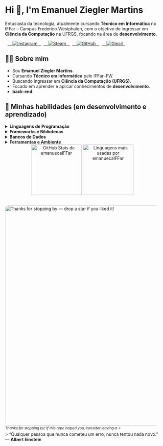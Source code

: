 # Hi 👋, I'm Emanuel Ziegler Martins

Entusiasta da tecnologia, atualmente cursando <strong>Técnico em Informática</strong> no IFFar – Campus Frederico Westphalen, com o objetivo de ingressar em <strong>Ciência da Computação</strong> na UFRGS, focando na área de <strong>desenvolvimento</strong>.

<p align="left">
  <a href="https://www.instagram.com/emanuel_zzie" target="_blank">
    <img src="https://img.shields.io/badge/-Instagram-E4405F?style=flat-square&logo=Instagram&logoColor=white" alt="Instagram"/>
  </a>
  <a href="https://steamcommunity.com/id/emanueca" target="_blank">
    <img src="https://img.shields.io/badge/-Steam-000000?style=flat-square&logo=Steam&logoColor=white" alt="Steam"/>
  </a>
  <a href="https://github.com/emanuecaIFFar" target="_blank">
    <img src="https://img.shields.io/badge/-GitHub-181717?style=flat-square&logo=GitHub&logoColor=white" alt="GitHub"/>
  </a>
  <a href="mailto:emanuelziegler3@gmail.com">
    <img src="https://img.shields.io/badge/-Gmail-D14836?style=flat-square&logo=Gmail&logoColor=white" alt="Gmail"/>
  </a>
</p>

## 👨‍💻 Sobre mim
- Sou **Emanuel Ziegler Martins**.
- Cursando **Técnico em Informática** pelo IFFar–FW.
- Buscando ingressar em **Ciência da Computação (UFRGS)**.
- Focado em aprender e aplicar conhecimentos de **desenvolvimento**.
- **back-end**

## 🌱 Minhas habilidades (em desenvolvimento e aprendizado)

<details>
  <summary><strong>Linguagens de Programação</strong></summary>
  <br/>
  <p align="left">
    <a href="https://www.python.org" target="_blank" rel="noreferrer">
      <img src="https://cdn.jsdelivr.net/gh/devicons/devicon/icons/python/python-original.svg" width="36" height="36" alt="Python"/>
    </a>
    <a href="https://www.java.com" target="_blank" rel="noreferrer">
      <img src="https://cdn.jsdelivr.net/gh/devicons/devicon/icons/java/java-original.svg" width="36" height="36" alt="Java"/>
    </a>
    <a href="https://www.php.net/" target="_blank" rel="noreferrer">
      <img src="https://cdn.jsdelivr.net/gh/devicons/devicon/icons/php/php-original.svg" width="36" height="36" alt="PHP"/>
    </a>
    <a href="https://developer.mozilla.org/docs/Web/HTML" target="_blank" rel="noreferrer">
      <img src="https://cdn.jsdelivr.net/gh/devicons/devicon/icons/html5/html5-original.svg" width="36" height="36" alt="HTML5"/>
    </a>
    <a href="https://developer.mozilla.org/docs/Web/CSS" target="_blank" rel="noreferrer">
      <img src="https://cdn.jsdelivr.net/gh/devicons/devicon/icons/css3/css3-original.svg" width="36" height="36" alt="CSS3"/>
    </a>
    <a href="https://www.arduino.cc/" target="_blank" rel="noreferrer">
      <img src="https://cdn.jsdelivr.net/gh/devicons/devicon/icons/arduino/arduino-original.svg" width="36" height="36" alt="Arduino"/>
    </a>
  </p>
</details>

<details>
  <summary><strong>Frameworks e Bibliotecas</strong></summary>
  <br/>
  <p align="left">
    <a href="https://react.dev" target="_blank" rel="noreferrer">
      <img src="https://cdn.jsdelivr.net/gh/devicons/devicon/icons/react/react-original.svg" width="36" height="36" alt="React"/>
    </a>
    <a href="https://nodejs.org" target="_blank" rel="noreferrer">
      <img src="https://cdn.jsdelivr.net/gh/devicons/devicon/icons/nodejs/nodejs-original.svg" width="36" height="36" alt="Node.js"/>
    </a>
    <a href="https://expressjs.com" target="_blank" rel="noreferrer">
      <img src="https://cdn.jsdelivr.net/gh/devicons/devicon/icons/express/express-original.svg" width="36" height="36" alt="Express"/>
    </a>
    <a href="https://tailwindcss.com" target="_blank" rel="noreferrer">
      <img src="https://cdn.jsdelivr.net/gh/devicons/devicon/icons/tailwindcss/tailwindcss-plain.svg" width="36" height="36" alt="Tailwind CSS"/>
    </a>
    <a href="https://www.tensorflow.org" target="_blank" rel="noreferrer">
      <img src="https://cdn.jsdelivr.net/gh/devicons/devicon/icons/tensorflow/tensorflow-original.svg" width="36" height="36" alt="TensorFlow"/>
    </a>
  </p>
</details>

<details>
  <summary><strong>Bancos de Dados</strong></summary>
  <br/>
  <p align="left">
    <a href="https://www.mysql.com/" target="_blank" rel="noreferrer">
      <img src="https://cdn.jsdelivr.net/gh/devicons/devicon/icons/mysql/mysql-original.svg" width="36" height="36" alt="MySQL"/>
    </a>
    <a href="https://www.sqlite.org" target="_blank" rel="noreferrer">
      <img src="https://cdn.jsdelivr.net/gh/devicons/devicon/icons/sqlite/sqlite-original.svg" width="36" height="36" alt="SQLite"/>
    </a>
    <a href="https://firebase.google.com/" target="_blank" rel="noreferrer">
      <img src="https://cdn.jsdelivr.net/gh/devicons/devicon/icons/firebase/firebase-plain.svg" width="36" height="36" alt="Firebase"/>
    </a>
  </p>
</details>

<details>
  <summary><strong>Ferramentas e Ambiente</strong></summary>
  <br/>
  <p align="left">
    <a href="https://www.linux.org/" target="_blank" rel="noreferrer">
      <img src="https://cdn.jsdelivr.net/gh/devicons/devicon/icons/linux/linux-original.svg" width="36" height="36" alt="Linux"/>
    </a>
    <a href="https://code.visualstudio.com/" target="_blank" rel="noreferrer">
      <img src="https://cdn.jsdelivr.net/gh/devicons/devicon/icons/vscode/vscode-original.svg" width="36" height="36" alt="VS Code"/>
    </a>
    <a href="https://github.com/" target="_blank" rel="noreferrer">
      <img src="https://cdn.jsdelivr.net/gh/devicons/devicon/icons/github/github-original.svg" width="36" height="36" alt="GitHub"/>
    </a>
  </p>
</details>

<div align="center">
  <img height="165"
       src="https://github-readme-stats.vercel.app/api?username=emanuecaIFFar&show_icons=true&theme=radical&include_all_commits=true&count_private=true&border_radius=12"
       alt="GitHub Stats de emanuecaIFFar" />
  <img height="165"
       src="https://github-readme-stats.vercel.app/api/top-langs/?username=emanuecaIFFar&layout=compact&langs_count=8&theme=radical&border_radius=12"
       alt="Linguagens mais usadas por emanuecaIFFar" />
</div>

<br> <a href="nematoda/archives/emanuelbackournd.gif" target="_blank" title="Open larger">
  <img src="nematoda/archives/emanuelbackournd.gif"
       alt="Thanks for stopping by — drop a star if you liked it!"
       width="720"
       style="border-radius:12px;">
</a>
<br>
<sub><em>Thanks for stopping by! If this repo helped you, consider leaving a ⭐</em></sub>
<br> > “Qualquer pessoa que nunca cometeu um erro, nunca tentou nada novo.” — <strong>Albert Einstein</strong>
